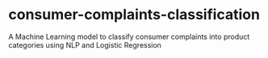 # consumer-complaints-classification
A Machine Learning model to classify consumer complaints into product categories using NLP and Logistic Regression
